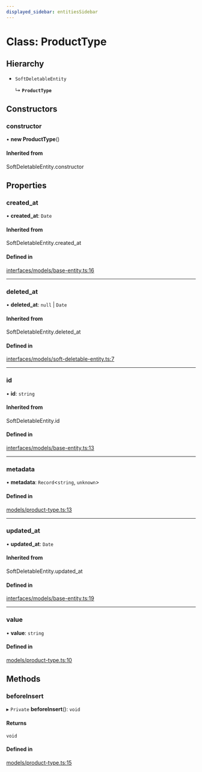 ```yaml
---
displayed_sidebar: entitiesSidebar
---
```


# Class: ProductType

## Hierarchy

- `SoftDeletableEntity`

  ↳ **`ProductType`**

## Constructors

### constructor

• **new ProductType**()

#### Inherited from

SoftDeletableEntity.constructor

## Properties

### created\_at

• **created\_at**: `Date`

#### Inherited from

SoftDeletableEntity.created\_at

#### Defined in

[interfaces/models/base-entity.ts:16](https://github.com/productinfo/medusa/blob/e4e65812/packages/medusa/src/interfaces/models/base-entity.ts#L16)

___

### deleted\_at

• **deleted\_at**: ``null`` \| `Date`

#### Inherited from

SoftDeletableEntity.deleted\_at

#### Defined in

[interfaces/models/soft-deletable-entity.ts:7](https://github.com/productinfo/medusa/blob/e4e65812/packages/medusa/src/interfaces/models/soft-deletable-entity.ts#L7)

___

### id

• **id**: `string`

#### Inherited from

SoftDeletableEntity.id

#### Defined in

[interfaces/models/base-entity.ts:13](https://github.com/productinfo/medusa/blob/e4e65812/packages/medusa/src/interfaces/models/base-entity.ts#L13)

___

### metadata

• **metadata**: `Record`<`string`, `unknown`\>

#### Defined in

[models/product-type.ts:13](https://github.com/productinfo/medusa/blob/e4e65812/packages/medusa/src/models/product-type.ts#L13)

___

### updated\_at

• **updated\_at**: `Date`

#### Inherited from

SoftDeletableEntity.updated\_at

#### Defined in

[interfaces/models/base-entity.ts:19](https://github.com/productinfo/medusa/blob/e4e65812/packages/medusa/src/interfaces/models/base-entity.ts#L19)

___

### value

• **value**: `string`

#### Defined in

[models/product-type.ts:10](https://github.com/productinfo/medusa/blob/e4e65812/packages/medusa/src/models/product-type.ts#L10)

## Methods

### beforeInsert

▸ `Private` **beforeInsert**(): `void`

#### Returns

`void`

#### Defined in

[models/product-type.ts:15](https://github.com/productinfo/medusa/blob/e4e65812/packages/medusa/src/models/product-type.ts#L15)
